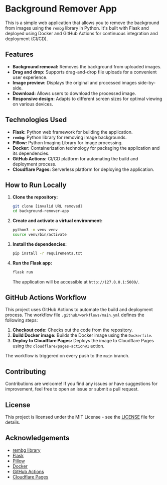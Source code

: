 # Background Remover App

This is a simple web application that allows you to remove the background from images using the `rembg` library in Python. It's built with Flask and deployed using Docker and GitHub Actions for continuous integration and deployment (CI/CD).

## Features

- **Background removal:** Removes the background from uploaded images.
- **Drag and drop:** Supports drag-and-drop file uploads for a convenient user experience.
- **Image preview:** Displays the original and processed images side-by-side.
- **Download:** Allows users to download the processed image.
- **Responsive design:** Adapts to different screen sizes for optimal viewing on various devices.

## Technologies Used

- **Flask:** Python web framework for building the application.
- **`rembg`:** Python library for removing image backgrounds.
- **Pillow:** Python Imaging Library for image processing.
- **Docker:** Containerization technology for packaging the application and its dependencies.
- **GitHub Actions:** CI/CD platform for automating the build and deployment process.
- **Cloudflare Pages:** Serverless platform for deploying the application.

## How to Run Locally

1.  **Clone the repository:**

    ```bash
    git clone [invalid URL removed]
    cd background-remover-app
    ```

2.  **Create and activate a virtual environment:**

    ```bash
    python3 -m venv venv
    source venv/bin/activate
    ```

3.  **Install the dependencies:**

    ```bash
    pip install -r requirements.txt
    ```

4.  **Run the Flask app:**

    ```bash
    flask run
    ```

    The application will be accessible at `http://127.0.0.1:5000/`.

## GitHub Actions Workflow

This project uses GitHub Actions to automate the build and deployment process. The workflow file `.github/workflows/main.yml` defines the following steps:

1.  **Checkout code:** Checks out the code from the repository.
2.  **Build Docker image:** Builds the Docker image using the `Dockerfile`.
3.  **Deploy to Cloudflare Pages:** Deploys the image to Cloudflare Pages using the `cloudflare/pages-action@1` action.

The workflow is triggered on every push to the `main` branch.

## Contributing

Contributions are welcome! If you find any issues or have suggestions for improvement, feel free to open an issue or submit a pull request.

## License

This project is licensed under the MIT License - see the [LICENSE](LICENSE) file for details.

## Acknowledgements

- [rembg library](https://github.com/danielgatis/rembg)
- [Flask](https://flask.palletsprojects.com/en/2.2.x/)
- [Pillow](https://python-pillow.org/)
- [Docker](https://www.docker.com/)
- [GitHub Actions](https://github.com/features/actions)
- [Cloudflare Pages](https://pages.cloudflare.com/)
